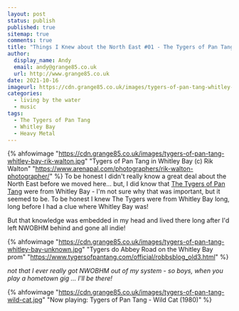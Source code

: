 ```yaml
---
layout: post
status: publish
published: true 
sitemap: true
comments: true
title: "Things I Knew about the North East #01 - The Tygers of Pan Tang and Whitley Bay"
author:
  display_name: Andy
  email: andy@grange85.co.uk
  url: http://www.grange85.co.uk
date: 2021-10-16
imageurl: https://cdn.grange85.co.uk/images/tygers-of-pan-tang-whitley-bay-rik-walton.jpg
categories:
  - living by the water
  - music
tags:
  - The Tygers of Pan Tang
  - Whitley Bay
  - Heavy Metal
---
```

{% ahfowimage "https://cdn.grange85.co.uk/images/tygers-of-pan-tang-whitley-bay-rik-walton.jpg" "Tygers of Pan Tang in Whitley Bay (c) Rik Walton" "https://www.arenapal.com/photographers/rik-walton-photographer/" %}
To be honest I didn't really know a great deal about the North East before we moved here... but, I did know that [The Tygers of Pan Tang](https://www.tygersofpantang.com/) were from Whitley Bay - I'm not sure why that was important, but it seemed to be. To be honest I knew The Tygers were from Whitley Bay long, long before I had a clue where Whitley Bay was!

But that knowledge was embedded in my head and lived there long after I'd left NWOBHM behind and gone all indie!

{% ahfowimage "https://cdn.grange85.co.uk/images/tygers-of-pan-tang-whitley-bay-unknown.jpg" "Tygers do Abbey Road on the Whitley Bay prom" "https://www.tygersofpantang.com/official/robbsblog_old3.html" %}

_not that I ever really got NWOBHM out of my system - so boys, when you play a hometown gig ... I'll be there!_

{% ahfowimage "https://cdn.grange85.co.uk/images/tygers-of-pan-tang-wild-cat.jpg" "Now playing: Tygers of Pan Tang - Wild Cat (1980)" %}
